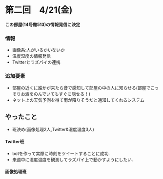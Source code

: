 # 第二回　4/21(金)

**この部屋(14号館513)の情報発信に決定**
### 情報
* 画像系:人がいるかいないか
* 温度湿度の情報発信
* Twitterとラズパイの連携

### 追加要素
* 部屋の近くに誰かが来たら音で感知して部屋の中の人に知らせる(部屋でこっそりお酒をのんでいてもすぐに隠せる！)
* ネット上の天気予測を得て雨が降りそうだと通知してくれるシステム  

## やったこと
* 班決め(画像処理2人,Twitter&湿度温度3人)
　
#### Twitter班
* botを作って実際に時刻をツイートすることに成功.
* 来週中に湿度温度を観測してラズパイ上で動かすようにしたい.

#### 画像処理班
